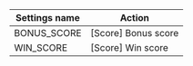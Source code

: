 | Settings name | Action |
|---------------|--------|
| BONUS_SCORE | [Score] Bonus score |
| WIN_SCORE | [Score] Win score |
